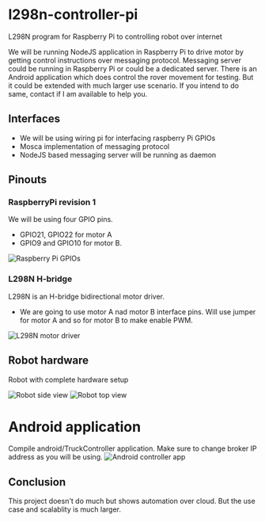 # l298n-controller-pi
L298N program for Raspberry Pi to controlling robot over internet

We will be running NodeJS application in Raspberry Pi to drive motor by getting control instructions over messaging protocol.
Messaging server could be running in Raspberry Pi or could be a dedicated server. There is an Android application which does control the rover movement for testing. But it could be extended with much larger use scenario. If you intend to do same, contact if I am available to help you.

## Interfaces
* We will be using wiring pi for interfacing raspberry Pi GPIOs
* Mosca implementation of messaging protocol
* NodeJS based messaging server will be running as daemon


## Pinouts
### RaspberryPi revision 1

We will be using four GPIO pins.

* GPIO21, GPIO22 for motor A
* GPIO9 and GPIO10 for motor B.


![Raspberry Pi GPIOs](doc/RaspberryPi_pinput.png)

### L298N H-bridge
L298N is an H-bridge bidirectional motor driver.

* We are going to use motor A nad motor B interface pins. Will use jumper for motor A and so for motor B to make enable PWM.

![L298N motor driver](doc/L298n.jpg)

## Robot hardware
Robot with complete hardware setup

![Robot side view](doc/robo-side.jpg)
![Robot top view](doc/robo-top.jpg)

# Android application
Compile android/TruckController application. Make sure to change broker IP address as you will be using.
![Android controller app](doc/android_app.png)

## Conclusion

This project doesn't do much but shows automation over cloud. But the use case and scalablity is much larger.
